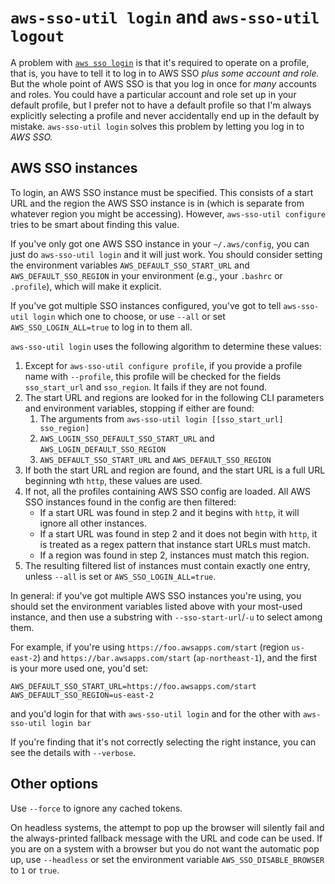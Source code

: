# `aws-sso-util login` and `aws-sso-util logout`

A problem with [`aws sso login`](https://awscli.amazonaws.com/v2/documentation/api/latest/reference/sso/login.html) is that it's required to operate on a profile, that is, you have to tell it to log in to AWS SSO *plus some account and role.*
But the whole point of AWS SSO is that you log in once for *many* accounts and roles.
You could have a particular account and role set up in your default profile, but I prefer not to have a default profile so that I'm always explicitly selecting a profile and never accidentally end up in the default by mistake.
`aws-sso-util login` solves this problem by letting you log in to *AWS SSO.*

## AWS SSO instances
To login, an AWS SSO instance must be specified.
This consists of a start URL and the region the AWS SSO instance is in (which is separate from whatever region you might be accessing).
However, `aws-sso-util configure` tries to be smart about finding this value.

If you've only got one AWS SSO instance in your `~/.aws/config`, you can just do `aws-sso-util login` and it will just work.
You should consider setting the environment variables `AWS_DEFAULT_SSO_START_URL` and `AWS_DEFAULT_SSO_REGION` in your environment (e.g., your `.bashrc` or `.profile`), which will make it explicit.

If you've got multiple SSO instances configured, you've got to tell `aws-sso-util login` which one to choose, or use `--all` or set `AWS_SSO_LOGIN_ALL=true` to log in to them all.

`aws-sso-util login` uses the following algorithm to determine these values:
1. Except for `aws-sso-util configure profile`, if you provide a profile name with `--profile`, this profile will be checked for the fields `sso_start_url` and `sso_region`. It fails if they are not found.
2. The start URL and regions are looked for in the following CLI parameters and environment variables, stopping if either are found:
    1. The arguments from `aws-sso-util login [[sso_start_url] sso_region]`
    2. `AWS_LOGIN_SSO_DEFAULT_SSO_START_URL` and `AWS_LOGIN_DEFAULT_SSO_REGION`
    3. `AWS_DEFAULT_SSO_START_URL` and `AWS_DEFAULT_SSO_REGION`
3. If both the start URL and region are found, and the start URL is a full URL beginning wth `http`, these values are used.
4. If not, all the profiles containing AWS SSO config are loaded. All AWS SSO instances found in the config are then filtered:
    * If a start URL was found in step 2 and it begins with `http`, it will ignore all other instances.
    * If a start URL was found in step 2 and it does not begin with `http`, it is treated as a regex pattern that instance start URLs must match.
    * If a region was found in step 2, instances must match this region.
5. The resulting filtered list of instances must contain exactly one entry, unless `--all` is set or `AWS_SSO_LOGIN_ALL=true`.

In general: if you've got multiple AWS SSO instances you're using, you should set the environment variables listed above with your most-used instance, and then use a substring with `--sso-start-url`/`-u` to select among them.

For example, if you're using `https://foo.awsapps.com/start` (region `us-east-2`) and `https://bar.awsapps.com/start` (`ap-northeast-1`), and the first is your more used one, you'd set:
```
AWS_DEFAULT_SSO_START_URL=https://foo.awsapps.com/start
AWS_DEFAULT_SSO_REGION=us-east-2
```
and you'd login for that with `aws-sso-util login`
and for the other with `aws-sso-util login bar`

If you're finding that it's not correctly selecting the right instance, you can see the details with `--verbose`.

## Other options

Use `--force` to ignore any cached tokens.

On headless systems, the attempt to pop up the browser will silently fail and the always-printed fallback message with the URL and code can be used.
If you are on a system with a browser but you do not want the automatic pop up, use `--headless` or set the environment variable `AWS_SSO_DISABLE_BROWSER` to `1` or `true`.
